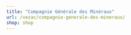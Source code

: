 ```yaml
---
title: "Compagnie Générale des Minéraux"
url: /vezac/compagnie-generale-des-mineraux/
shop: shop
---
```

